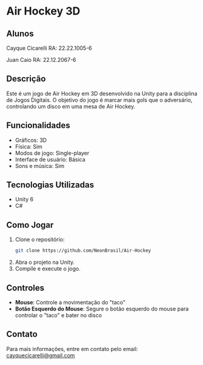# Air Hockey 3D

## Alunos
Cayque Cicarelli RA: 22.22.1005-6

Juan Caio RA: 22.12.2067-6

## Descrição
Este é um jogo de Air Hockey em 3D desenvolvido na Unity para a disciplina de Jogos Digitais. O objetivo do jogo é marcar mais gols que o adversário, controlando um disco em uma mesa de Air Hockey.

## Funcionalidades
- Gráficos: 3D
- Física: Sim
- Modos de jogo: Single-player
- Interface de usuário: Básica
- Sons e música: Sim

## Tecnologias Utilizadas
- Unity 6
- C#

## Como Jogar
1. Clone o repositório:
    ```bash
    git clone https://github.com/NeonBrasil/Air-Hockey
    ```
2. Abra o projeto na Unity.
3. Compile e execute o jogo.

## Controles
- **Mouse**: Controle a movimentação do "taco"
- **Botão Esquerdo do Mouse**: Segure o botão esquerdo do mouse para controlar o "taco" e bater no disco

## Contato
Para mais informações, entre em contato pelo email: cayquecicarelli@gmail.com
